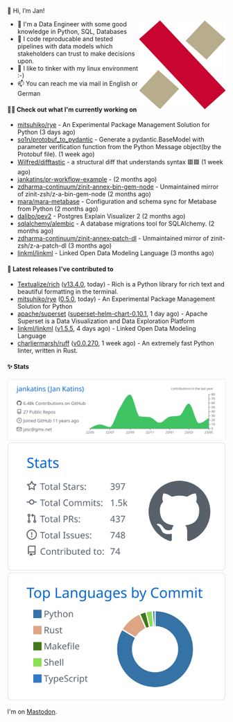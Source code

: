 👋 Hi, I’m Jan!

<img align="right" src="https://raw.githubusercontent.com/kreuzwerkerbot/kreuzwerkerbot/master/assets/xw.png" width="200">

- 🌱 I'm a Data Engineer with some good knowledge in Python, SQL, Databases
- 💪 I code reproducable and tested pipelines with data models which stakeholders can trust to make decisions upon.
- 💞️ I like to tinker with my linux environment :-)
- 📫 You can reach me via mail in English or German

#### 👩‍💻 Check out what I'm currently working on

- [mitsuhiko/rye](https://github.com/mitsuhiko/rye) - An Experimental Package Management Solution for Python (3 days ago)
- [so1n/protobuf_to_pydantic](https://github.com/so1n/protobuf_to_pydantic) - Generate a pydantic.BaseModel with parameter verification function from the Python Message object(by the Protobuf file). (1 week ago)
- [Wilfred/difftastic](https://github.com/Wilfred/difftastic) - a structural diff that understands syntax 🟥🟩 (1 week ago)
- [jankatins/pr-workflow-example](https://github.com/jankatins/pr-workflow-example) -  (2 months ago)
- [zdharma-continuum/zinit-annex-bin-gem-node](https://github.com/zdharma-continuum/zinit-annex-bin-gem-node) - Unmaintained mirror of zinit-zsh/z-a-bin-gem-node (2 months ago)
- [mara/mara-metabase](https://github.com/mara/mara-metabase) - Configuration and schema sync for Metabase from Python (2 months ago)
- [dalibo/pev2](https://github.com/dalibo/pev2) - Postgres Explain Visualizer 2 (2 months ago)
- [sqlalchemy/alembic](https://github.com/sqlalchemy/alembic) - A database migrations tool for SQLAlchemy. (2 months ago)
- [zdharma-continuum/zinit-annex-patch-dl](https://github.com/zdharma-continuum/zinit-annex-patch-dl) - Unmaintained mirror of zinit-zsh/z-a-patch-dl (3 months ago)
- [linkml/linkml](https://github.com/linkml/linkml) - Linked Open Data Modeling Language (3 months ago)

#### 🔭 Latest releases I've contributed to

- [Textualize/rich](https://github.com/Textualize/rich) ([v13.4.0](https://github.com/Textualize/rich/releases/tag/v13.4.0), today) - Rich is a Python library for rich text and beautiful formatting in the terminal.
- [mitsuhiko/rye](https://github.com/mitsuhiko/rye) ([0.5.0](https://github.com/mitsuhiko/rye/releases/tag/0.5.0), today) - An Experimental Package Management Solution for Python
- [apache/superset](https://github.com/apache/superset) ([superset-helm-chart-0.10.1](https://github.com/apache/superset/releases/tag/superset-helm-chart-0.10.1), 1 day ago) - Apache Superset is a Data Visualization and Data Exploration Platform
- [linkml/linkml](https://github.com/linkml/linkml) ([v1.5.5](https://github.com/linkml/linkml/releases/tag/v1.5.5), 4 days ago) - Linked Open Data Modeling Language
- [charliermarsh/ruff](https://github.com/charliermarsh/ruff) ([v0.0.270](https://github.com/charliermarsh/ruff/releases/tag/v0.0.270), 1 week ago) - An extremely fast Python linter, written in Rust.


#### ✨ Stats

  [![](https://raw.githubusercontent.com/jankatins/jankatins/master/profile-summary-card-output/github/0-profile-details.svg)](https://github.com/vn7n24fzkq/github-profile-summary-cards)
  [![](https://raw.githubusercontent.com/jankatins/jankatins/master/profile-summary-card-output/github/3-stats.svg)](https://github.com/vn7n24fzkq/github-profile-summary-cards)
  [![](https://raw.githubusercontent.com/jankatins/jankatins/master/profile-summary-card-output/github/2-most-commit-language.svg)](https://github.com/vn7n24fzkq/github-profile-summary-cards)

I'm on <a rel="me" href="https://fosstodon.org/@jankatins">Mastodon</a>.

